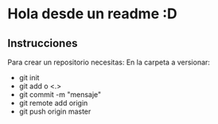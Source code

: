# Hola desde un readme :D

## Instrucciones
Para crear un repositorio necesitas:
En la carpeta a versionar:
* git init 
* git add <name file> o <.>
* git commit -m "mensaje"
* git remote add origin <url>
* git push origin master

